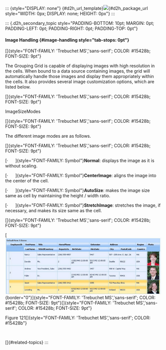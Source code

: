 ::: {style="DISPLAY: none"}
[](ms-xhelp:///?Id=d2h_url_template){#d2h_url_template}![](!package_url!){#d2h_package_url style="WIDTH: 0px; DISPLAY: none; HEIGHT: 0px"}
:::

::: {.d2h_secondary_topic style="PADDING-BOTTOM: 10pt; MARGIN: 0pt; PADDING-LEFT: 0pt; PADDING-RIGHT: 0pt; PADDING-TOP: 0pt"}
#### Image Handling {#image-handling style="tab-stops: 0pt"}

[]{style="FONT-FAMILY: 'Trebuchet MS','sans-serif'; COLOR: #15428b; FONT-SIZE: 9pt"} 

The Grouping Grid is capable of displaying images with high resolution in the cells. When bound to a data source containing images, the grid will automatically handle those images and display them appropriately within the cells. It also provides several image customization options, which are listed below.

[]{style="FONT-FAMILY: 'Trebuchet MS','sans-serif'; COLOR: #15428b; FONT-SIZE: 9pt"} 

ImageSizeModes

[]{style="FONT-FAMILY: 'Trebuchet MS','sans-serif'; COLOR: #15428b; FONT-SIZE: 9pt"} 

The different image modes are as follows.

[]{style="FONT-FAMILY: 'Trebuchet MS','sans-serif'; COLOR: #15428b; FONT-SIZE: 9pt"} 

[·      ]{style="FONT-FAMILY: Symbol"}**Normal**: displays the image as it is without scaling.

[·      ]{style="FONT-FAMILY: Symbol"}**CenterImage**: aligns the image into the center of the cell.

[·      ]{style="FONT-FAMILY: Symbol"}**AutoSize**: makes the image size same as cell by maintaining the height / width ratio.

[·      ]{style="FONT-FAMILY: Symbol"}**StretchImage**: stretches the image, if necessary, and makes its size same as the cell.

[]{style="FONT-FAMILY: 'Trebuchet MS','sans-serif'; COLOR: #15428b; FONT-SIZE: 9pt"} 

[![](ImagesExt/image68_125.png){border="0"}]{style="FONT-FAMILY: 'Trebuchet MS','sans-serif'; COLOR: #15428b; FONT-SIZE: 9pt"}[]{style="FONT-FAMILY: 'Trebuchet MS','sans-serif'; COLOR: #15428b; FONT-SIZE: 9pt"}

Figure 121[]{style="FONT-FAMILY: 'Trebuchet MS','sans-serif'; COLOR: #15428b"}

 

[]{#related-topics}
:::
